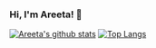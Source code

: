 ### Hi, I'm Areeta! 🤩

[![Areeta's github stats](https://github-readme-stats.vercel.app/api?username=areetaw&hide=stars&show_icons=true&count_private=true&title_color=898cae&icon_color=898cae)](https://github.com/anuraghazra/github-readme-stats)
[![Top Langs](https://github-readme-stats.vercel.app/api/top-langs/?username=areetaw&layout=compact&title_color=898cae)](https://github.com/anuraghazra/github-readme-stats)
